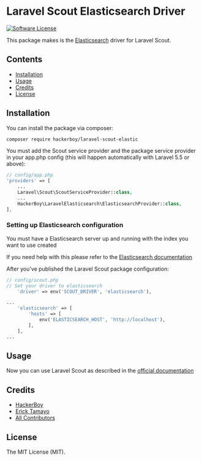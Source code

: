 # Laravel Scout Elasticsearch Driver

[![Software License](https://img.shields.io/badge/license-MIT-brightgreen.svg?style=flat-square)](LICENSE.md)

This package makes is the [Elasticsearch](https://www.elastic.co/products/elasticsearch) driver for Laravel Scout.

## Contents

- [Installation](#installation)
- [Usage](#usage)
- [Credits](#credits)
- [License](#license)

## Installation

You can install the package via composer:

``` bash
composer require hackerboy/laravel-scout-elastic
```

You must add the Scout service provider and the package service provider in your app.php config (this will happen automatically with Laravel 5.5 or above):

```php
// config/app.php
'providers' => [
    ...
    Laravel\Scout\ScoutServiceProvider::class,
    ...
    HackerBoy\LaravelElasticsearch\ElasticsearchProvider::class,
],
```

### Setting up Elasticsearch configuration
You must have a Elasticsearch server up and running with the index you want to use created

If you need help with this please refer to the [Elasticsearch documentation](https://www.elastic.co/guide/en/elasticsearch/reference/current/index.html)

After you've published the Laravel Scout package configuration:

```php
// config/scout.php
// Set your driver to elasticsearch
    'driver' => env('SCOUT_DRIVER', 'elasticsearch'),

...
    'elasticsearch' => [
        'hosts' => [
            env('ELASTICSEARCH_HOST', 'http://localhost'),
        ],
    ],
...
```

## Usage

Now you can use Laravel Scout as described in the [official documentation](https://laravel.com/docs/5.3/scout)
## Credits

- [HackerBoy](https://hackerboy.com)
- [Erick Tamayo](https://github.com/ericktamayo)
- [All Contributors](../../contributors)

## License

The MIT License (MIT).
